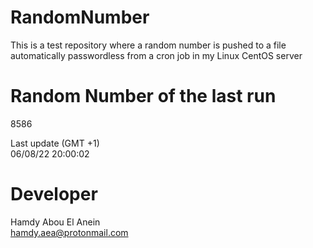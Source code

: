 # RandomNumber    
This is a test repository where a random number is pushed to a file automatically passwordless from a cron job in my Linux CentOS server    
# Random Number of the last run   
8586
      
Last update (GMT +1)    
06/08/22 20:00:02
# Developer    
Hamdy Abou El Anein   
hamdy.aea@protonmail.com
